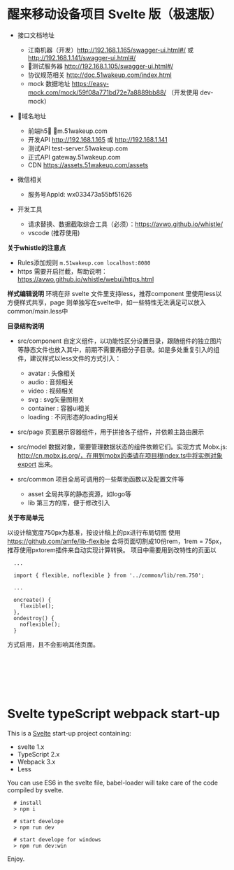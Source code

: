醒来移动设备项目 Svelte 版（极速版）
===============================
* 接口文档地址
  - 江南机器（开发）http://192.168.1.165/swagger-ui.html#/ 或 http://192.168.1.141/swagger-ui.html#/
  - 测试服务器 http://192.168.1.105/swagger-ui.html#/
  - 协议规范相关 http://doc.51wakeup.com/index.html
  - mock 数据地址 https://easy-mock.com/mock/59f08a771bd72e7a8889bb88/ （开发使用 dev-mock）

* 域名地址
  - 前端h5 m.51wakeup.com
  - 开发API http://192.168.1.165 或 http://192.168.1.141
  - 测试API test-server.51wakeup.com
  - 正式API gateway.51wakeup.com
  - CDN https://assets.51wakeup.com/assets

* 微信相关
  - 服务号AppId: wx033473a55bf51626

* 开发工具
  - 请求替换、数据截取综合工具（必须）：https://avwo.github.io/whistle/
  - vscode (推荐使用)

**关于whistle的注意点**

* Rules添加规则
   `m.51wakeup.com localhost:8080`
* https 需要开启拦截，帮助说明：https://avwo.github.io/whistle/webui/https.html  

**样式编辑说明**
环境在非 svelte 文件里支持less，推荐component 里使用less以方便样式共享，page 则单独写在svelte中，如一些特性无法满足可以放入 common/main.less中

**目录结构说明**
* src/component 自定义组件，以功能性区分设置目录，跟随组件的独立图片等静态文件也放入其中，前期不需要再细分子目录。如是多处重复引入的组件，建议样式以less文件的方式引入：
  - avatar : 头像相关
  - audio : 音频相关
  - video : 视频相关
  - svg : svg矢量图相关
  - container : 容器ui相关
  - loading : 不同形态的loading相关

* src/page 页面展示容器组件，用于拼接各子组件，并依赖主路由展示

* src/model 数据对象，需要管理数据状态的组件依赖它们。实现方式 Mobx.js: http://cn.mobx.js.org/，在用到mobx的类请在项目根index.ts中将实例对象export 出来。

* src/common 项目全局可调用的一些帮助函数以及配置文件等
  - asset 全局共享的静态资源，如logo等
  - lib 第三方的库，便于修改引入

**关于布局单元**

以设计稿宽度750px为基准，按设计稿上的px进行布局切图
使用 https://github.com/amfe/lib-flexible
会将页面切割成10份rem，1rem = 75px，推荐使用pxtorem插件来自动实现计算转换。
项目中需要用到改特性的页面以
```
  ...
  
  import { flexible, noflexible } from '../common/lib/rem.750';
  
  ...

  oncreate() {
    flexible();
  },
  ondestroy() {
    noflexible();
  }
```
方式启用，且不会影响其他页面。

&nbsp;

&nbsp;

&nbsp;

Svelte typeScript webpack start-up
===================================
This is a [Svelte](https://svelte.technology/guide) start-up project containing:
 * svelte 1.x
 * TypeScript 2.x
 * Webpack 3.x
 * Less

You can use ES6 in the svelte file, babel-loader will take care of the code compiled by svelte.

```
  # install
  > npm i 

  # start develope
  > npm run dev
  
  # start develope for windows
  > npm run dev:win
```

Enjoy.

